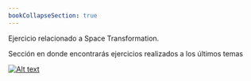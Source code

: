 ```yaml
---
bookCollapseSection: true
---
```


Ejercicio relacionado a Space Transformation.

Sección en donde encontrarás ejercicios realizados a los últimos temas


[![Alt text](https://img.youtube.com/vi/A235sP7DSuM/0.jpg)](https://youtu.be/A235sP7DSuM)